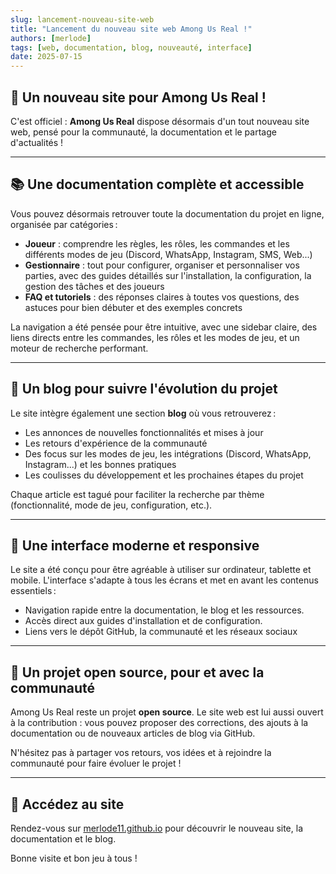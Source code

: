 ```yaml
---
slug: lancement-nouveau-site-web
title: "Lancement du nouveau site web Among Us Real !"
authors: [merlode]
tags: [web, documentation, blog, nouveauté, interface]
date: 2025-07-15
---
```


## 🚀 Un nouveau site pour Among Us Real !

C'est officiel : **Among Us Real** dispose désormais d'un tout nouveau site web, pensé pour la communauté, la documentation et le partage d'actualités !

<!-- truncate -->
---

## 📚 Une documentation complète et accessible

Vous pouvez désormais retrouver toute la documentation du projet en ligne, organisée par catégories :
- **Joueur** : comprendre les règles, les rôles, les commandes et les différents modes de jeu (Discord, WhatsApp, Instagram, SMS, Web...)
- **Gestionnaire** : tout pour configurer, organiser et personnaliser vos parties, avec des guides détaillés sur l'installation, la configuration, la gestion des tâches et des joueurs
- **FAQ et tutoriels** : des réponses claires à toutes vos questions, des astuces pour bien débuter et des exemples concrets

La navigation a été pensée pour être intuitive, avec une sidebar claire, des liens directs entre les commandes, les rôles et les modes de jeu, et un moteur de recherche performant.

---

## 📰 Un blog pour suivre l'évolution du projet

Le site intègre également une section **blog** où vous retrouverez :
- Les annonces de nouvelles fonctionnalités et mises à jour
- Les retours d'expérience de la communauté
- Des focus sur les modes de jeu, les intégrations (Discord, WhatsApp, Instagram...) et les bonnes pratiques
- Les coulisses du développement et les prochaines étapes du projet

Chaque article est tagué pour faciliter la recherche par thème (fonctionnalité, mode de jeu, configuration, etc.).

---

## 🎨 Une interface moderne et responsive

Le site a été conçu pour être agréable à utiliser sur ordinateur, tablette et mobile. L'interface s'adapte à tous les écrans et met en avant les contenus essentiels :
- Navigation rapide entre la documentation, le blog et les ressources.
- Accès direct aux guides d'installation et de configuration.
- Liens vers le dépôt GitHub, la communauté et les réseaux sociaux

---

## 🤝 Un projet open source, pour et avec la communauté

Among Us Real reste un projet **open source**. Le site web est lui aussi ouvert à la contribution : vous pouvez proposer des corrections, des ajouts à la documentation ou de nouveaux articles de blog via GitHub.

N'hésitez pas à partager vos retours, vos idées et à rejoindre la communauté pour faire évoluer le projet !

---

## 🔗 Accédez au site

Rendez-vous sur [merlode11.github.io](https://merlode11.github.io/Among-Us-Real/) pour découvrir le nouveau site, la documentation et le blog.

Bonne visite et bon jeu à tous !

